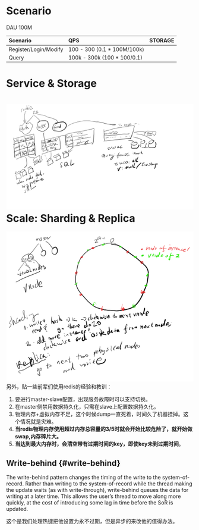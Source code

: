# Scenario

DAU 100M

| Scenario | QPS | STORAGE |
| :--- | :--- | :--- |
| Register/Login/Modify | 100 - 300 \(0.1 \* 100M/100k\) |  |
| Query | 100k - 300k  \(100 \* 100/0.1\) |  |

# Service & Storage

# ![](/assets/User.png)**Scale: Sharding & Replica**

![](/assets/sharding&replica.png)另外，贴一些前辈们使用redis的经验和教训：

1. 要进行master-slave配置，出现服务故障时可以支持切换。
2. 在master侧禁用数据持久化，只需在slave上配置数据持久化。
3. 物理内存+虚拟内存不足，这个时候dump一直死着，时间久了机器挂掉。这个情况就是灾难。
4. **当redis物理内存使用超过内存总容量的3/5时就会开始比较危险了，就开始做swap,内存碎片大。**
5. **当达到最大内存时，会清空带有过期时间的key，即使key未到过期时间**。 

## Write-behind {#write-behind}

The write-behind pattern changes the timing of the write to the system-of-record. Rather than writing to the system-of-record while the thread making the update waits \(as with write-through\), write-behind queues the data for writing at a later time. This allows the user’s thread to move along more quickly, at the cost of introducing some lag in time before the SoR is updated.

这个是我们处理热键把他设置为永不过期，但是异步的来改他的值得办法。 

